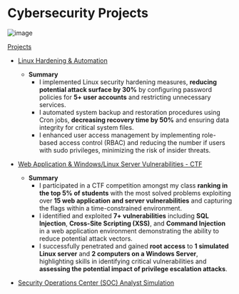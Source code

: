 # Cybersecurity Projects

![image](https://github.com/user-attachments/assets/2a5b20bf-6e6e-44a3-b258-a72891b11bf6)


[Projects](https://github.com/augustinefosumanu/UT-Austin-Bootcamp-Hands-On-Projects/tree/main/Projects)
  - [Linux Hardening & Automation](https://github.com/augustinefosumanu/UT-Austin-Bootcamp-Hands-On-Projects/blob/main/Projects/LinuxHardening%26AutomationProject.md)
    - **Summary**
      - I implemented Linux security hardening measures, **reducing potential attack surface by 30%** by configuring password policies for **5+ user accounts** and restricting unnecessary services. </br>
      - I automated system backup and restoration procedures using Cron jobs, **decreasing recovery time by 50%** and ensuring data integrity for critical system files. </br>
      - I enhanced user access management by implementing role-based access control (RBAC) and reducing the number if users with sudo privileges, minimizing the risk of insider threats. </br>
  
  - [Web Application & Windows/Linux Server Vulnerabilities - CTF](https://github.com/augustinefosumanu/UT-Austin-Bootcamp-Hands-On-Projects/blob/main/Projects/WebandServerVulnerabilties-CTF.md)
    - **Summary**
      - I participated in a CTF competition amongst my class **ranking in the top 5% of students** with the most solved problems exploiting over **15 web application and server vulnerabilities** and capturing the flags within a time-constrained environment. </br>  
      - I identified and exploited **7+ vulnerabilities** including **SQL Injection**, **Cross-Site Scripting (XSS)**, and **Command Injection** in a web application environment demonstrating the ability to reduce potential attack vectors. </br>
      - I successfully penetrated and gained **root access** to **1 simulated Linux server** and **2 computers on a Windows Server**, highlighting skills in identifying critical vulnerabilities and **assessing the potential impact of privilege escalation attacks**. </br>
  - [Security Operations Center (SOC) Analyst Simulation](https://github.com/augustinefosumanu/UT-Austin-Bootcamp-Hands-On-Projects/blob/main/Projects/)
